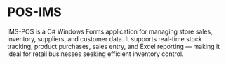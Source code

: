 # POS-IMS
IMS-POS is a C# Windows Forms application for managing store sales, inventory, suppliers, and customer data. It supports real-time stock tracking, product purchases, sales entry, and Excel reporting — making it ideal for retail businesses seeking efficient inventory control.

